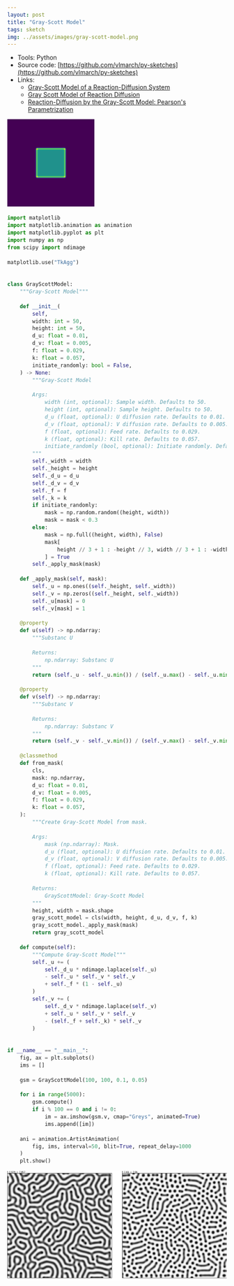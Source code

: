 ```yaml
---
layout: post
title: "Gray-Scott Model"
tags: sketch
img: ../assets/images/gray-scott-model.png
---
```


- Tools: Python
- Source code: [https://github.com/vlmarch/py-sketches](https://github.com/vlmarch/py-sketches)
- Links:
    - [Gray-Scott Model of a Reaction-Diffusion System](https://itp.uni-frankfurt.de/~gros/StudentProjects/Projects_2020/projekt_schulz_kaefer/)
    - [Gray Scott Model of Reaction Diffusion](https://groups.csail.mit.edu/mac/projects/amorphous/GrayScott/)
    - [Reaction-Diffusion by the Gray-Scott Model: Pearson's Parametrization](https://www.mrob.com/pub/comp/xmorphia/index.html)

![gray-scott-model2.gif](../assets/images/gray-scott-model2.gif)


```python
import matplotlib
import matplotlib.animation as animation
import matplotlib.pyplot as plt
import numpy as np
from scipy import ndimage

matplotlib.use("TkAgg")


class GrayScottModel:
    """Gray-Scott Model"""

    def __init__(
        self,
        width: int = 50,
        height: int = 50,
        d_u: float = 0.01,
        d_v: float = 0.005,
        f: float = 0.029,
        k: float = 0.057,
        initiate_randomly: bool = False,
    ) -> None:
        """Gray-Scott Model

        Args:
            width (int, optional): Sample width. Defaults to 50.
            height (int, optional): Sample height. Defaults to 50.
            d_u (float, optional): U diffusion rate. Defaults to 0.01.
            d_v (float, optional): V diffusion rate. Defaults to 0.005.
            f (float, optional): Feed rate. Defaults to 0.029.
            k (float, optional): Kill rate. Defaults to 0.057.
            initiate_randomly (bool, optional): Initiate randomly. Defaults to False.
        """
        self._width = width
        self._height = height
        self._d_u = d_u
        self._d_v = d_v
        self._f = f
        self._k = k
        if initiate_randomly:
            mask = np.random.random((height, width))
            mask = mask < 0.3
        else:
            mask = np.full((height, width), False)
            mask[
                height // 3 + 1 : -height // 3, width // 3 + 1 : -width // 3
            ] = True
        self._apply_mask(mask)

    def _apply_mask(self, mask):
        self._u = np.ones((self._height, self._width))
        self._v = np.zeros((self._height, self._width))
        self._u[mask] = 0
        self._v[mask] = 1

    @property
    def u(self) -> np.ndarray:
        """Substanc U

        Returns:
            np.ndarray: Substanc U
        """
        return (self._u - self._u.min()) / (self._u.max() - self._u.min())

    @property
    def v(self) -> np.ndarray:
        """Substanc V

        Returns:
            np.ndarray: Substanc V
        """
        return (self._v - self._v.min()) / (self._v.max() - self._v.min())

    @classmethod
    def from_mask(
        cls,
        mask: np.ndarray,
        d_u: float = 0.01,
        d_v: float = 0.005,
        f: float = 0.029,
        k: float = 0.057,
    ):
        """Create Gray-Scott Model from mask.

        Args:
            mask (np.ndarray): Mask.
            d_u (float, optional): U diffusion rate. Defaults to 0.01.
            d_v (float, optional): V diffusion rate. Defaults to 0.005.
            f (float, optional): Feed rate. Defaults to 0.029.
            k (float, optional): Kill rate. Defaults to 0.057.

        Returns:
            GrayScottModel: Gray-Scott Model
        """
        height, width = mask.shape
        gray_scott_model = cls(width, height, d_u, d_v, f, k)
        gray_scott_model._apply_mask(mask)
        return gray_scott_model

    def compute(self):
        """Compute Gray-Scott Model"""
        self._u += (
            self._d_u * ndimage.laplace(self._u)
            - self._u * self._v * self._v
            + self._f * (1 - self._u)
        )
        self._v += (
            self._d_v * ndimage.laplace(self._v)
            + self._u * self._v * self._v
            - (self._f + self._k) * self._v
        )


if __name__ == "__main__":
    fig, ax = plt.subplots()
    ims = []

    gsm = GrayScottModel(100, 100, 0.1, 0.05)

    for i in range(5000):
        gsm.compute()
        if i % 100 == 0 and i != 0:
            im = ax.imshow(gsm.v, cmap="Greys", animated=True)
            ims.append([im])

    ani = animation.ArtistAnimation(
        fig, ims, interval=50, blit=True, repeat_delay=1000
    )
    plt.show()
```

![gray-scott-model1.png](../assets/images/gray-scott-model1.png)
